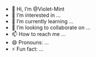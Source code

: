 - 👋 Hi, I’m @Violet-Mint
- 👀 I’m interested in ...
- 🌱 I’m currently learning ...
- 💞️ I’m looking to collaborate on ...
- 📫 How to reach me ...
- 😄 Pronouns: ...
- ⚡ Fun fact: ...

<!---
Violet-Mint/Violet-Mint is a ✨ special ✨ repository because its `README.md` (this file) appears on your GitHub profile.
You can click the Preview link to take a look at your changes.
--->
